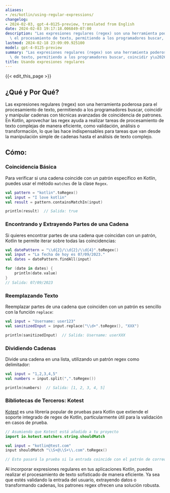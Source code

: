 ```yaml
---
aliases:
- /es/kotlin/using-regular-expressions/
changelog:
- 2024-02-03, gpt-4-0125-preview, translated from English
date: 2024-02-03 19:17:18.006849-07:00
description: "Las expresiones regulares (regex) son una herramienta poderosa para\
  \ el procesamiento de texto, permitiendo a los programadores buscar, coincidir y\u2026"
lastmod: 2024-02-18 23:09:09.925100
model: gpt-4-0125-preview
summary: "Las expresiones regulares (regex) son una herramienta poderosa para el procesamiento\
  \ de texto, permitiendo a los programadores buscar, coincidir y\u2026"
title: Usando expresiones regulares
---
```


{{< edit_this_page >}}

## ¿Qué y Por Qué?

Las expresiones regulares (regex) son una herramienta poderosa para el procesamiento de texto, permitiendo a los programadores buscar, coincidir y manipular cadenas con técnicas avanzadas de coincidencia de patrones. En Kotlin, aprovechar las regex ayuda a realizar tareas de procesamiento de texto complejas de manera eficiente, como validación, análisis o transformación, lo que las hace indispensables para tareas que van desde la manipulación simple de cadenas hasta el análisis de texto complejo.

## Cómo:

### Coincidencia Básica
Para verificar si una cadena coincide con un patrón específico en Kotlin, puedes usar el método `matches` de la clase `Regex`.

```kotlin
val pattern = "kotlin".toRegex()
val input = "I love kotlin"
val result = pattern.containsMatchIn(input)

println(result)  // Salida: true
```

### Encontrando y Extrayendo Partes de una Cadena
Si quieres encontrar partes de una cadena que coincidan con un patrón, Kotlin te permite iterar sobre todas las coincidencias:

```kotlin
val datePattern = "\\d{2}/\\d{2}/\\d{4}".toRegex()
val input = "La fecha de hoy es 07/09/2023."
val dates = datePattern.findAll(input)

for (date in dates) {
    println(date.value)
}
// Salida: 07/09/2023
```

### Reemplazando Texto
Reemplazar partes de una cadena que coinciden con un patrón es sencillo con la función `replace`:

```kotlin
val input = "Username: user123"
val sanitizedInput = input.replace("\\d+".toRegex(), "XXX")

println(sanitizedInput)  // Salida: Username: userXXX
```

### Dividiendo Cadenas
Divide una cadena en una lista, utilizando un patrón regex como delimitador:

```kotlin
val input = "1,2,3,4,5"
val numbers = input.split(",".toRegex())

println(numbers)  // Salida: [1, 2, 3, 4, 5]
```

### Bibliotecas de Terceros: Kotest
[Kotest](https://github.com/kotest/kotest) es una librería popular de pruebas para Kotlin que extiende el soporte integrado de regex de Kotlin, particularmente útil para la validación en casos de prueba.

```kotlin
// Asumiendo que Kotest está añadido a tu proyecto
import io.kotest.matchers.string.shouldMatch

val input = "kotlin@test.com"
input shouldMatch "\\S+@\\S+\\.com".toRegex()

// Esto pasará la prueba si la entrada coincide con el patrón de correo electrónico.
```

Al incorporar expresiones regulares en tus aplicaciones Kotlin, puedes realizar el procesamiento de texto sofisticado de manera eficiente. Ya sea que estés validando la entrada del usuario, extrayendo datos o transformando cadenas, los patrones regex ofrecen una solución robusta.
